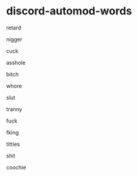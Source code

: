 # discord-automod-words

retard

nigger

cuck

asshole

bitch

whore

slut

tranny

fuck

fking

titties

shit

coochie
